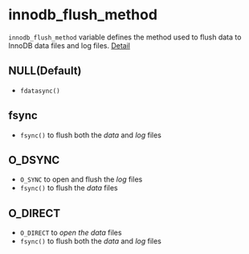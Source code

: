 # innodb_flush_method

`innodb_flush_method` variable defines the method used to flush data to InnoDB data files and log files. [Detail](https://dev.mysql.com/doc/refman/5.6/en/innodb-parameters.html#sysvar_innodb_flush_method)

## NULL(Default)
- `fdatasync()`

## fsync
- `fsync()` to flush both the *data* and *log* files

## O_DSYNC
- `O_SYNC` to open and flush the *log* files
- `fsync()` to flush the *data* files

## O_DIRECT
- `O_DIRECT` to *open the data* files
- `fsync()` to flush both the *data* and *log* files
